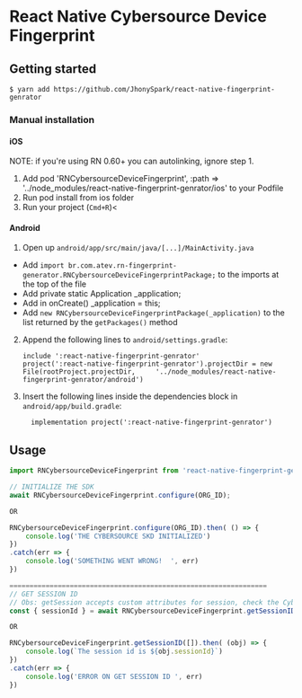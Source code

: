 
# React Native Cybersource Device Fingerprint

## Getting started

`$ yarn add https://github.com/JhonySpark/react-native-fingerprint-genrator`

### Manual installation


#### iOS

NOTE: if you're using RN 0.60+ you can autolinking, ignore step 1.

1. Add pod 'RNCybersourceDeviceFingerprint', :path => '../node_modules/react-native-fingerprint-genrator/ios' to your Podfile
2. Run pod install from ios folder
3. Run your project (`Cmd+R`)<

#### Android

1. Open up `android/app/src/main/java/[...]/MainActivity.java`
  - Add `import br.com.atev.rn-fingerprint-generator.RNCybersourceDeviceFingerprintPackage;` to the imports at the top of the file
  - Add private static Application _application;
  - Add in onCreate() _application = this;
  - Add `new RNCybersourceDeviceFingerprintPackage(_application)` to the list returned by the `getPackages()` method
2. Append the following lines to `android/settings.gradle`:
  	```
  	include ':react-native-fingerprint-genrator'
  	project(':react-native-fingerprint-genrator').projectDir = new File(rootProject.projectDir, 	'../node_modules/react-native-fingerprint-genrator/android')
  	```
3. Insert the following lines inside the dependencies block in `android/app/build.gradle`:
  	```
      implementation project(':react-native-fingerprint-genrator')
  	```


## Usage
```javascript
import RNCybersourceDeviceFingerprint from 'react-native-fingerprint-genrator'

// INITIALIZE THE SDK
await RNCybersourceDeviceFingerprint.configure(ORG_ID);

OR

RNCybersourceDeviceFingerprint.configure(ORG_ID).then( () => {
	console.log('THE CYBERSOURCE SKD INITIALIZED')
})
.catch(err => {
	console.log('SOMETHING WENT WRONG!  ', err)
})

================================================================ 
// GET SESSION ID
// Obs: getSession accepts custom attributes for session, check the Cybersource SDK documentation
const { sessionId } = await RNCybersourceDeviceFingerprint.getSessionID([]);

OR 

RNCybersourceDeviceFingerprint.getSessionID([]).then( (obj) => {
	console.log(`The session id is ${obj.sessionId}`)
})
.catch(err => {
	console.log('ERROR ON GET SESSION ID ', err)
})

```
  
